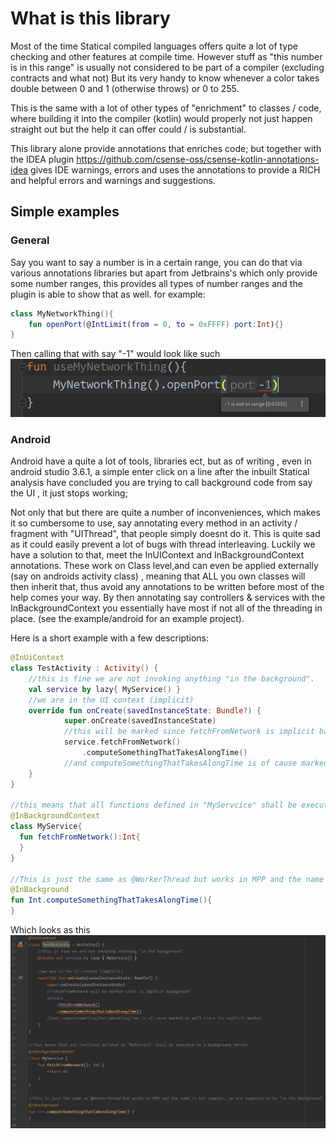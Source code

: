 # What is this library

Most of the time Statical compiled languages offers quite a lot of type checking and other features at compile time. 
However stuff as "this number is in this range" is usually not considered to be part of a compiler (excluding contracts and what not)
But its very handy to know whenever a color takes double between 0 and 1 (otherwise throws) or 0 to 255.

This is the same with a lot of other types of "enrichment"  to classes / code, where building it into the compiler (kotlin) would properly not just happen straight out but the help it can offer could / is substantial.

This library alone provide annotations that enriches code; but together with the IDEA plugin 
https://github.com/csense-oss/csense-kotlin-annotations-idea
gives IDE warnings, errors and uses the annotations to provide a RICH and helpful errors and warnings and suggestions.

## Simple examples
### General

Say you want to say a number is in a certain range, you can do that via various annotations libraries but apart from Jetbrains's which only provide some number ranges, this provides all types of number ranges and the plugin is able to show that as well.
for example:
```kotlin
class MyNetworkThing(){ 
    fun openPort(@IntLimit(from = 0, to = 0xFFFF) port:Int){}
}
```
Then calling that with say "-1" would look like such
![Image example of -1 being invalid range](./images/rangeexample.jpg)



### Android
Android have a quite a lot of tools, libraries ect, 
but as of writing , even in android studio 3.6.1, a simple enter click on a line after the inbuilt Statical analysis have concluded you are trying to call background code from say the UI , it just stops working; 

Not only that but there are quite a number of inconveniences, which makes it so cumbersome to use, say annotating every method in an activity / fragment with "UIThread", that people simply doesnt do it.
This is quite sad as it could easily prevent a lot of bugs with thread interleaving.
Luckily we have a solution to that, meet the InUIContext and InBackgroundContext annotations. These work on Class level,and can even be applied externally (say on androids activity class) , meaning that ALL you own classes will then inherit that, thus avoid any annotations to be written before most of the help comes your way.
By then annotating say controllers & services with the InBackgroundContext you essentially have most if not all of the threading in place.
(see the example/android  for an example project).

Here is a short example with a few descriptions:
```kotlin
@InUiContext
class TestActivity : Activity() {
    //this is fine we are not invoking anything "in the background".
    val service by lazy{ MyService() }
    //we are in the UI context (implicit)
    override fun onCreate(savedInstanceState: Bundle?) {
            super.onCreate(savedInstanceState)
            //this will be marked since fetchFromNetwork is implicit background
            service.fetchFromNetwork()
                .computeSomethingThatTakesAlongTime()    
            //and computeSomethingThatTakesAlongTime is of cause marked as well since its explicit marked
    }
}

//this means that all functions defined in "MyServcice" shall be executed on a background thread
@InBackgroundContext
class MyService{
  fun fetchFromNetwork():Int{
  }
}

//This is just the same as @WorkerThread but works in MPP and the name is bit simpler, we are supposed to be "in the background" 
@InBackground
fun Int.computeSomethingThatTakesAlongTime(){
}
```
Which looks as this
![Image example of the above snippet](./images/android-threading-example.jpg)
